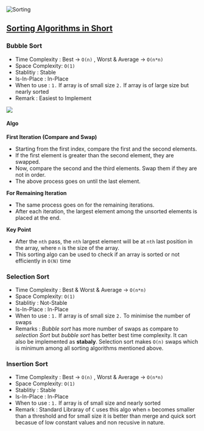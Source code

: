 ![Sorting](https://assets.leetcode.com/users/images/d77e0a7c-ebcd-465a-b0e5-0c9c60f8f2ed_1627063716.2876947.png)

## [Sorting Algorithms in Short](https://leetcode.com/discuss/general-discussion/754949/sorting-algorithms-in-short)

### Bubble Sort

* Time Complexity : Best → `O(n)` , Worst & Average → `O(n*n)`
* Space Complexity: `O(1)`
* Stablitiy       : Stable
* Is-In-Place     : In-Place
* When to use     : `1.` If array is of small size `2.` If array is of large size but nearly sorted
* Remark          : Easiest to Implement

![](https://assets.leetcode.com/users/images/d9e92ea5-1374-47ea-a18b-3056c14f3670_1627064875.6981823.gif)

#### Algo

**First Iteration (Compare and Swap)**

* Starting from the first index, compare the first and the second elements.
* If the first element is greater than the second element, they are swapped.
* Now, compare the second and the third elements. Swap them if they are not in order.
* The above process goes on until the last element.

**For Remaining Iteration**

* The same process goes on for the remaining iterations.
* After each iteration, the largest element among the unsorted elements is placed at the end.

**Key Point**

* After the `nth` pass, the `nth` largest element will be at `nth` last position in the array, where `n` is the size of the array.
* This sorting algo can be used to check if an array is sorted or not efficiently in `O(N)` time

### Selection Sort

* Time Complexity : Best & Worst & Average → `O(n*n)`
* Space Complexity: `O(1)` 
* Stablitiy       : Not-Stable
* Is-In-Place     : In-Place
* When to use     : `1.` If array is of small size `2.` To minimise the number of swaps
* Remarks         : *Bubble sort* has more number of swaps as compare to *selection Sort* but *bubble sort* has better best time complexity. It can also be implemented as **stabaly**. Selection sort makes `O(n)` swaps which is minimum among all sorting algorithms mentioned above.	

### Insertion Sort

* Time Complexity : Best → `O(n)` , Worst & Average → `O(n*n)`
* Space Complexity: `O(1)` 
* Stablitiy       : Stable
* Is-In-Place     : In-Place
* When to use     : `1.` If array is of small size and nearly sorted
* Remark          : Standard Libraray of `C` uses this algo when `n` becomes smaller than a threshold and for small size it is better than merge and quick sort becasue of low constant values and non recusive in nature.
				 
				 
				 

